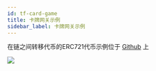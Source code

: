 ```yaml
---
id: tf-card-game
title: 卡牌网关示例
sidebar_label: 卡牌网关示例
---
```

在链之间转移代币的ERC721代币示例位于 [Github](https://github.com/loomnetwork/cards-gateway-example) 上

![](/developers/docs/img/tf-card-game.gif)